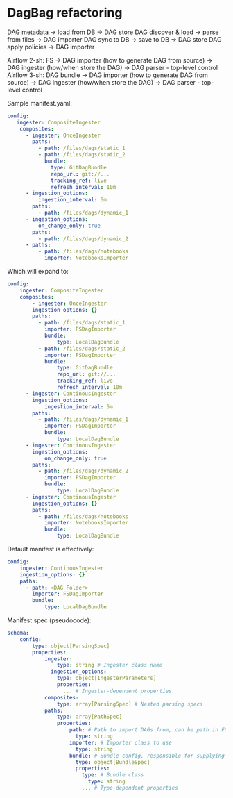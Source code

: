# DagBag refactoring

DAG metadata -> load from DB             -> DAG store
DAG discover & load -> parse from files  -> DAG importer
DAG sync to DB -> save to DB             -> DAG store
DAG apply policies                       -> DAG importer


Airflow 2-sh: FS -> DAG importer (how to generate DAG from source) -> DAG ingester (how/when store the DAG) -> DAG parser - top-level control
Airflow 3-sh: DAG bundle -> DAG importer (how to generate DAG from source) -> DAG ingester (how/when store the DAG) -> DAG parser - top-level control


Sample manifest.yaml:


```yaml
config:
   ingester: CompositeIngester
    composites:
      - ingester: OnceIngester
        paths:
          - path: /files/dags/static_1
          - path: /files/dags/static_2
            bundle:
              type: GitDagBundle
              repo_url: git://...
              tracking_ref: live
              refresh_interval: 10m
      - ingestion_options:
          ingestion_interval: 5m
        paths:
          - path: /files/dags/dynamic_1
      - ingestion_options:
          on_change_only: true
        paths:
          - path: /files/dags/dynamic_2
      - paths:
          - path: /files/dags/notebooks
            importer: NotebooksImporter
```

Which will expand to:

```yaml
config:
    ingester: CompositeIngester
    composites:
        - ingester: OnceIngester
        ingestion_options: {}
        paths:
          - path: /files/dags/static_1
            importer: FSDagImporter
            bundle:
                type: LocalDagBundle
          - path: /files/dags/static_2
            importer: FSDagImporter
            bundle:
                type: GitDagBundle
                repo_url: git://...
                tracking_ref: live
                refresh_interval: 10m
      - ingester: ContinousIngester
        ingestion_options:
            ingestion_interval: 5m
        paths:
          - path: /files/dags/dynamic_1
            importer: FSDagImporter
            bundle:
                type: LocalDagBundle
      - ingester: ContinousIngester
        ingestion_options:
            on_change_only: true
        paths:
          - path: /files/dags/dynamic_2
            importer: FSDagImporter
            bundle:
                type: LocalDagBundle
      - ingester: ContinousIngester
        ingestion_options: {}
        paths:
          - path: /files/dags/notebooks
            importer: NotebooksImporter
            bundle:
                type: LocalDagBundle
```

Default manifest is effectively:

```yaml
config:
    ingester: ContinousIngester
    ingestion_options: {}
    paths:
      - path: <DAG Folder>
        importer: FSDagImporter
        bundle:
            type: LocalDagBundle
```

Manifest spec (pseudocode):
```yaml
schema:
    config:
        type: object[ParsingSpec]
        properties:
            ingester:
                type: string # Ingester class name
              ingestion_options:
                type: object[IngesterParameters]
                properties:
                  ... # Ingester-dependent properties
            composites:
                type: array[ParsingSpec] # Nested parsing specs
            paths:
                type: array[PathSpec]
                properties:
                    path: # Path to import DAGs from, can be path in FS, can be virtual, if importer understands it
                      type: string
                    importer: # Importer class to use
                      type: string
                    bundle: # Bundle config, responsible for supplying requested data to importer
                      type: object[BundleSpec]
                      properties:
                        type: # Bundle class
                          type: string
                        ... # Type-dependent properties   
```
